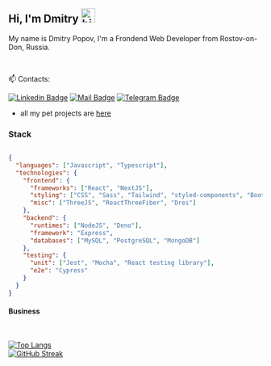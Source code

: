## Hi, I'm Dmitry <img src="https://user-images.githubusercontent.com/1303154/88677602-1635ba80-d120-11ea-84d8-d263ba5fc3c0.gif" width="28px" height="28px" alt="hi">

My name is Dmitry Popov, I'm a Frondend Web Developer from Rostov-on-Don, Russia.

  <!--- 🔭 I’m currently working at ________  -->
<!--- - 📫 You can contact me via email: [popovds.bm@gmail.com](mailto:popovds.bm@gmail.com) or telegram: [t.me/PopovDS617](https://t.me/PopovDS617) -->  
<!---  - ⚡ Random facts: have a cat (11yo), pet projects based on fantasy books and movies.  -->

<br/>

:mailbox:  Contacts:

 [![Linkedin Badge](https://img.shields.io/badge/-empty-0e76a8?style=flat&labelColor=0e76a8&logo=linkedin&logoColor=white)](empty) 
 [![Mail Badge](https://img.shields.io/badge/-popovds.bm-c0392b?style=flat&labelColor=c0392b&logo=gmail&logoColor=white)](mailto:popovds.bm@gmail.com)
 [![Telegram Badge](https://img.shields.io/badge/-PopovDS617-white?style=flat&labelColor=0e76a&logo=telegram&logoColor=blue)](https://t.me/PopovDS617)
 
- all my pet projects are [here](https://github.com/PopovDS617/list-of-pet-projects/blob/master/list.md)

### Stack

```json

{
  "languages": ["Javascript", "Typescript"],
  "technologies": {
    "frontend": {
      "frameworks": ["React", "NextJS"],
      "styling": ["CSS", "Sass", "Tailwind", "styled-components", "Bootstrap","ChakraUI"],
      "misc": ["ThreeJS", "ReactThreeFiber", "Drei"]
    },
    "backend": {
      "runtimes": ["NodeJS", "Deno"],
      "framework": "Express",
      "databases": ["MySQL", "PostgreSQL", "MongoDB"]
    },
    "testing": {
      "unit": ["Jest", "Mocha", "React testing library"],
      "e2e": "Cypress"
    }
  }
}

```




#### Business
<!--- - :paperclip: [My Resume/CV](empty) -->
 
 <br/>

[![Top Langs](https://github-readme-stats.vercel.app/api/top-langs/?username=PopovDS617&layout=compact&theme=highcontrast)](https://github.com/anuraghazra/github-readme-stats)
<br/>
[![GitHub Streak](https://streak-stats.demolab.com/?user=PopovDS617&theme=highcontrast)](https://git.io/streak-stats)
 
